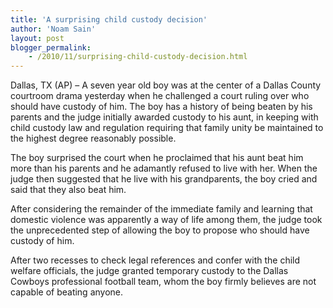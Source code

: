 ```yaml
---
title: 'A surprising child custody decision'
author: 'Noam Sain'
layout: post
blogger_permalink:
    - /2010/11/surprising-child-custody-decision.html
---
```


Dallas, TX (AP) – A seven year old boy was at the center of a Dallas County courtroom drama yesterday when he challenged a court ruling over who should have custody of him. The boy has a history of being beaten by his parents and the judge initially awarded custody to his aunt, in keeping with child custody law and regulation requiring that family unity be maintained to the highest degree reasonably possible.  
  
The boy surprised the court when he proclaimed that his aunt beat him more than his parents and he adamantly refused to live with her. When the judge then suggested that he live with his grandparents, the boy cried and said that they also beat him.

After considering the remainder of the immediate family and learning that domestic violence was apparently a way of life among them, the judge took the unprecedented step of allowing the boy to propose who should have custody of him.

After two recesses to check legal references and confer with the child welfare officials, the judge granted temporary custody to the Dallas Cowboys professional football team, whom the boy firmly believes are not capable of beating anyone.